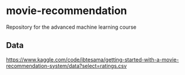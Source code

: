 # movie-recommendation
Repository for the advanced machine learning course

## Data
https://www.kaggle.com/code/ibtesama/getting-started-with-a-movie-recommendation-system/data?select=ratings.csv
